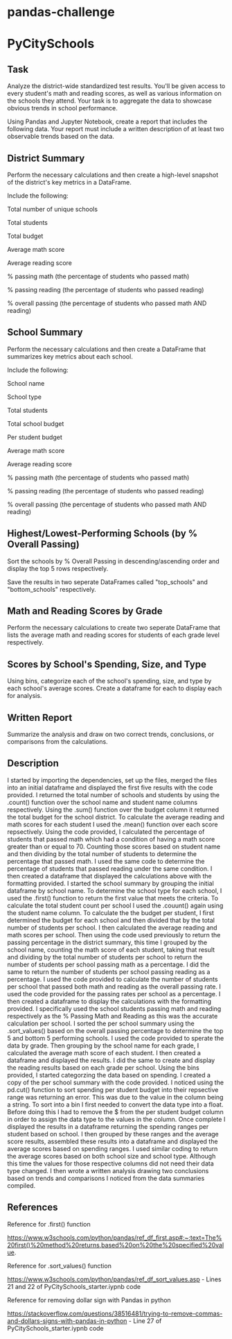 # pandas-challenge

# PyCitySchools

## Task

Analyze the district-wide standardized test results. You'll be given access to every student's math and reading scores, as well as various information on the schools they attend. Your task is to aggregate the data to showcase obvious trends in school performance.

Using Pandas and Jupyter Notebook, create a report that includes the following data. Your report must include a written description of at least two observable trends based on the data.

## District Summary

Perform the necessary calculations and then create a high-level snapshot of the district's key metrics in a DataFrame.

Include the following:

Total number of unique schools

Total students

Total budget

Average math score

Average reading score

% passing math (the percentage of students who passed math)

% passing reading (the percentage of students who passed reading)

% overall passing (the percentage of students who passed math AND reading)

## School Summary

Perform the necessary calculations and then create a DataFrame that summarizes key metrics about each school.

Include the following:

School name

School type

Total students

Total school budget

Per student budget

Average math score

Average reading score

% passing math (the percentage of students who passed math)

% passing reading (the percentage of students who passed reading)

% overall passing (the percentage of students who passed math AND reading)

## Highest/Lowest-Performing Schools (by % Overall Passing)

Sort the schools by % Overall Passing in descending/ascending order and display the top 5 rows respectively.

Save the results in two seperate DataFrames called "top_schools" and "bottom_schools" respectively.

## Math and Reading Scores by Grade

Perform the necessary calculations to create two seperate DataFrame that lists the average math and reading scores for students of each grade level respectively.

## Scores by School's Spending, Size, and Type

Using bins, categorize each of the school's spending, size, and type by each school's average scores. Create a dataframe for each to display each for analysis.

## Written Report

Summarize the analysis and draw on two correct trends, conclusions, or comparisons from the calculations.

## Description

I started by importing the dependencies, set up the files, merged the files into an initial dataframe and displayed the first five results with the code provided. I returned the total number of schools and students by using the .count() function over the school name and student name columns respectively. Using the .sum() function over the budget column it returned the total budget for the school district. To calculate the average reading and math scores for each student I used the .mean() function over each score repsectively. Using the code provided, I calculated the percentage of students that passed math which had a condition of having a math score greater than or equal to 70. Counting those scores based on student name and then dividing by the total number of students to determine the percentage that passed math. I used the same code to determine the percentage of students that passed reading under the same condition. I then created a dataframe that displayed the calculations above with the formatting provided. I started the school summary by grouping the initial dataframe by school name. To determine the school type for each school, I used the .first() function to return the first value that meets the criteria. To calculate the total student count per school I used the .couunt() again using the student name column. To calculate the the budget per student, I first determined the budget for each school and then divided that by the total number of students per school. I then calculated the average reading and math scores per school. Then using the code used previously to return the passing percentage in the district summary, this time I grouped by the school name, counting the math score of each student, taking that result and dividing by the total number of students per school to return the number of students per school passing math as a percentage. I did the same to return the number of students per school passing reading as a percentage. I used the code provided to calculate the number of students per school that passed both math and reading as the overall passing rate. I used the code provided for the passing rates per school as a percentage. I then created a dataframe to display the calculations with the formatting provided. I specifically used the school students passing math and reading respectively as the % Passing Math and Reading as this was the accurate calculation per school. I sorted the per school summary using the .sort_values() based on the overall passing percentage to determine the top 5 and bottom 5 performing schools. I used the code provided to sperate the data by grade. Then grouping by the school name for each grade, I calculated the average math score of each student. I then created a dataframe and displayed the results. I did the same to create and display the reading results based on each grade per school. Using the bins provided, I started categorzing the data based on spending. I created a copy of the per school summary with the code provided. I noticed using the pd.cut() function to sort spending per student budget into their repsective range was returning an error. This was due to the value in the column being a string. To sort into a bin I first needed to convert the data type into a float. Before doing this I had to remove the $ from the per student budget column in order to assign the data type to the values in the column. Once complete I displayed the results in a dataframe returning the spending ranges per student based on school. I then grouped by these ranges and the average score results, assembled these results into a dataframe and displayed the average scores based on spending ranges. I used similar coding to return the average scores based on both school size and school type. Although this time the values for those respective columns did not need their data type changed. I then wrote a written analysis drawing two conclusions based on trends and comparisons I noticed from the data summaries compiled.

## References

Reference for .first() function

https://www.w3schools.com/python/pandas/ref_df_first.asp#:~:text=The%20first()%20method%20returns,based%20on%20the%20specified%20value.

Reference for .sort_values() function

https://www.w3schools.com/python/pandas/ref_df_sort_values.asp - Lines 21 and 22 of PyCitySchools_starter.iypnb code

Reference for removing dollar sign with Pandas in python

https://stackoverflow.com/questions/38516481/trying-to-remove-commas-and-dollars-signs-with-pandas-in-python - Line 27 of PyCitySchools_starter.iypnb code

